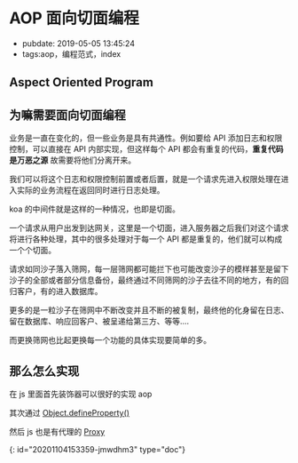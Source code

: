 # AOP 面向切面编程

- pubdate: 2019-05-05 13:45:24
- tags:aop，编程范式，index

Aspect Oriented Program
-----------------------

## 为嘛需要面向切面编程

业务是一直在变化的，但一些业务是具有共通性。例如要给 API 添加日志和权限控制，可以直接在 API 内部实现，但这样每个 API 都会有重复的代码，**重复代码是万恶之源** 故需要将他们分离开来。

我们可以将这个日志和权限控制前置或者后置，就是一个请求先进入权限处理在进入实际的业务流程在返回同时进行日志处理。

koa 的中间件就是这样的一种情况，也即是切面。

一个请求从用户出发到达网关，这里是一个切面，进入服务器之后我们对这个请求将进行各种处理，其中的很多处理对于每一个 API 都是重复的，他们就可以构成一个个切面。

请求如同沙子落入筛网，每一层筛网都可能拦下也可能改变沙子的模样甚至是留下沙子的全部或者部分信息备份，最终通过不同筛网的沙子去往不同的地方，有的回归客户，有的进入数据库。

更多的是一粒沙子在筛网中不断改变并且不断的被复制，最终他的化身留在日志、留在数据库、响应回客户、被呈递给第三方、等等....

而更换筛网也比起更换每一个功能的具体实现要简单的多。

## 那么怎么实现

在 js 里面首先装饰器可以很好的实现 aop

其次通过 [Object.defineProperty()](https://developer.mozilla.org/zh-CN/docs/Web/JavaScript/Reference/Global_Objects/Object/defineProperty)

然后 js 也是有代理的 [Proxy](https://developer.mozilla.org/zh-CN/docs/Web/JavaScript/Reference/Global_Objects/Proxy)


{: id="20201104153359-jmwdhm3" type="doc"}
